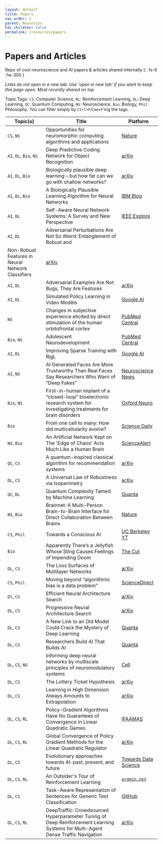 ```yaml
---
layout: default
title: Papers
nav_order: 2
parent: Resources
has_children: false
permalink: /resources/papers
---
```


# Papers and Articles

Repo of cool neuroscience and AI papers & articles shared internally
{: .fs-6 .fw-300 }

*Links do not open in a new tab. Use 'open in new tab' if you want to keep this page open. Most recently shared on top.*

Topic Tags: `CS`: Computer Science, `RL`: Reinforcement Learning, `DL`: Deep Learning, `QC`: Quantum Computing, `NS`: Neuroscience, `Bio`: Biology, `Phil`: Philosophy. You can filter simply by `Ctrl+F`/`Cmd+F`'ing the tags.

| Topic(s) | Title | Platform |
| --- | --- | --- |
| `CS`, `NS` | Opportunities for neuromorphic computing algorithms and applications | [Nature](https://www.nature.com/articles/s43588-021-00184-y) |
| `AI`, `DL`, `Bio`, `NS` | Deep Predictive Coding Network for Object Recognition |  [arXiv](https://arxiv.org/ftp/arxiv/papers/1802/1802.04762.pdf) |
| `AI`, `DL`, `Bio` | Biologically plausible deep learning – but how far can we go with shallow networks? | [arXiv](https://arxiv.org/pdf/1905.04101.pdf) |
| `AI`, `DL`, `Bio` | A Biologically Plausible Learning Algorithm for Neural Networks | [IBM Blog](https://www.ibm.com/blogs/research/2019/04/biological-algorithm/) |
| `AI`, `DL` | Self-Aware Neural Network Systems: A Survey and New Perspective | [IEEE Explore](https://ieeexplore.ieee.org/document/9045930) |
| `AI`, `DL` | Adversarial Perturbations Are Not So Weird: Entanglement of Robust and
Non-Robust Features in Neural Network Classifiers | [arXiv](https://arxiv.org/pdf/1905.02175.pdf) |
| `AI`, `DL` | Adversarial Examples Are Not Bugs, They Are Features | [arXiv](https://arxiv.org/pdf/1905.02175.pdf) |
| `AI`, `DL` | Simulated Policy Learning in Video Models | [Google AI](https://ai.googleblog.com/2019/03/simulated-policy-learning-in-video.html) |
| `NS` | Changes in subjective experience elicited by direct stimulation of the human orbitofrontal cortex | [PubMed Central](https://www.ncbi.nlm.nih.gov/pmc/articles/PMC6202946/) |
| `Bio`, `NS` | Adolescent Neurodevelopment | [PubMed Central](https://www.ncbi.nlm.nih.gov/pmc/articles/PMC3982854/) |
| `AI`, `DL` | Improving Sparse Training with RigL | [Google AI](https://ai.googleblog.com/2020/09/improving-sparse-training-with-rigl.html) |
| `AI`, `NS` | AI Generated Faces Are More Trustworthy Than Real Faces Say Researchers Who Warn of “Deep Fakes” | [Neuroscience News](https://neurosciencenews.com/ai-generated-faces-trust-20071/) |
| `Bio`, `NS` | First-in-human implant of a “closed-loop” bioelectronic research system for investigating treatments for brain disorders | [Oxford Neuro](https://www.neuroscience.ox.ac.uk/news/first-in-human-implant-of-a-201cclosed-loop201d-bioelectronic-research-system-for-investigating-treatments-for-brain-disorders) |
| `Bio` | From one cell to many: How did multicellularity evolve? | [Science Daily](https://www.sciencedaily.com/releases/2014/01/140125172414.htm) |
| `NS`, `Bio` | An Artificial Network Kept on The 'Edge of Chaos' Acts Much Like a Human Brain | [ScienceAlert](https://www.sciencealert.com/an-artificial-network-kept-on-the-edge-of-chaos-acts-much-like-a-human-brain?fbclid=IwAR3_PdbxP_gFiTp0xh-Bp5hR1LXof8H_1UyCQM7n_1IQNeJHYXc7zp1_ms4) |
| `QC`, `CS` | A quantum-inspired classical algorithm for recommendation systems | [arXiv](https://arxiv.org/pdf/1807.04271.pdf) |
| `DL`, `CS` | A Universal Law of Robustness via Isoperimetry | [arXiv](https://arxiv.org/pdf/2105.12806.pdf) |
| `QC`, `DL` | Quantum Complexity Tamed by Machine Learning | [Quanta](https://www.quantamagazine.org/quantum-complexity-tamed-by-machine-learning-20220207/?mc_cid=e519780d99&mc_eid=bf8609fba2) |
| `NS`, `Bio` | Brainnet: A Multi-Person Brain-to-Brain Interface for Direct Collaboration Between Brains | [Nature](https://www.nature.com/articles/s41598-019-41895-7) |
| `CS`, `Phil` | Towards a Conscious AI | [UC Berkeley YT](https://www.youtube.com/watch?v=AXKI2f1AxtM) |
| `Bio` | Apparently There’s a Jellyfish Whose Sting Causes Feelings of Impending Doom | [The Cut](https://www.thecut.com/2016/04/apparently-theres-a-jellyfish-whose-sting-causes-feelings-of-impending-doom.html) |
| `DL`, `CS` | The Loss Surfaces of Multilayer Networks | [arXiv](https://arxiv.org/abs/1412.0233) |
| `CS`, `Phil` | Moving beyond “algorithmic bias is a data problem” | [ScienceDirect](https://www.sciencedirect.com/science/article/pii/S2666389921000611) |
| `Dl`, `CS` | Efficient Neural Architecture Search | [arXiv](https://arxiv.org/pdf/1905.13577.pdf) |
| `DL`, `CS` | Progressive Neural Architecture Search | [arXiv](https://arxiv.org/pdf/1712.00559.pdf) |
| `DL`, `CS` | A New Link to an Old Model Could Crack the Mystery of Deep Learning | [Quanta](https://www.quantamagazine.org/a-new-link-to-an-old-model-could-crack-the-mystery-of-deep-learning-20211011/) |
| `DL`, `CS` | Researchers Build AI That Builds AI | [Quanta](https://www.quantamagazine.org/researchers-build-ai-that-builds-ai-20220125/) |
| `DL`, `CS`, `NS` | Informing deep neural networks by multiscale principles of neuromodulatory systems | [Cell](https://www.cell.com/trends/neurosciences/fulltext/S0166-2236(21)00256-3?dgcid=raven_jbs_aip_email) |
| `DL`, `CS` | The Lottery Ticket Hypothesis | [arXiv](https://arxiv.org/pdf/1803.03635.pdf) |
| `DL`, `CS` | Learning in High Dimension Always Amounts to Extrapolation | [arXiv](https://arxiv.org/abs/2110.09485) |
| `DL`, `CS`, `RL` | Policy-Gradient Algorithms Have No Guarantees of Convergence in Linear Quadratic Games | [IFAAMAS](https://www.ifaamas.org/Proceedings/aamas2020/pdfs/p860.pdf) |
| `DL`, `CS`, `RL`| Global Convergence of Policy Gradient Methods for the Linear Quadratic Regulator | [arXiv](https://arxiv.org/abs/1801.05039) |
| `DL`, `CS` | Evolutionary approaches towards AI: past, present, and future | [Towards Data Science](https://towardsdatascience.com/evolutionary-approaches-towards-ai-past-present-and-future-b23ccb424e98) |
|  `DL`, `CS`, `RL` | An Outsider's Tour of Reinforcement Learning | [`argmin.net`](https://www.argmin.net/2018/06/25/outsider-rl/) |
|  `DL`, `CS` | Task-Aware Representation of Sentences for Generic Text Classification | [GitHub](https://kishaloyhalder.github.io/pdfs/tars_coling2020.pdf) |
| `DL`, `CS`, `RL` | DeepTraffic: Crowdsourced Hyperparameter Tuning of Deep Reinforcement Learning Systems for Multi-Agent Dense Traffic Navigation | [arXiv](https://arxiv.org/pdf/1801.02805.pdf) |
